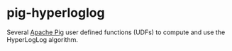 pig-hyperloglog
===============

Several [Apache Pig](http://pig.apache.org/) user defined functions (UDFs) to compute and use the HyperLogLog algorithm.

